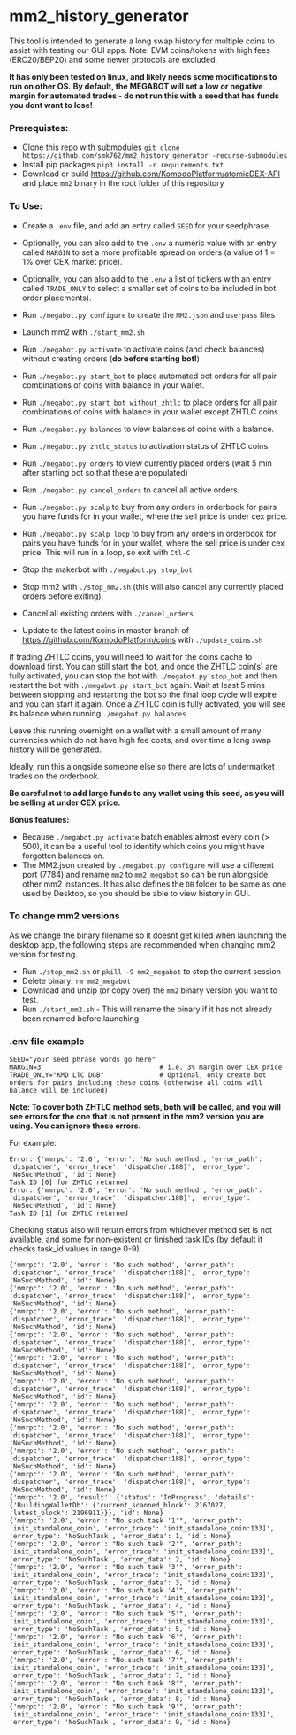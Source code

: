 # mm2_history_generator

This tool is intended to generate a long swap history for multiple coins to assist with testing our GUI apps.
Note: EVM coins/tokens with high fees (ERC20/BEP20) and some newer protocols are excluded.

**It has only been tested on linux, and likely needs some modifications to run on other OS.**
**By default, the MEGABOT will set a low or negative margin for automated trades - do not run this with a seed that has funds you dont want to lose!**

### Prerequistes:
- Clone this repo with submodules `git clone https://github.com/smk762/mm2_history_generator -recurse-submodules`
- Install pip packages `pip3 install -r requirements.txt`
- Download or build https://github.com/KomodoPlatform/atomicDEX-API and place `mm2` binary in the root folder of this repository


### To Use:
- Create a `.env` file, and add an entry called `SEED` for your seedphrase.
- Optionally, you can also add to the `.env` a numeric value with an entry called `MARGIN` to set a more profitable spread on orders (a value of 1 = 1% over CEX market price).
- Optionally, you can also add to the `.env` a list of tickers with an entry called `TRADE_ONLY` to select a smaller set of coins to be included in bot order placements).
- Run `./megabot.py configure` to create the `MM2.json` and `userpass` files
- Launch mm2 with `./start_mm2.sh`
- Run `./megabot.py activate` to activate coins (and check balances) without creating orders (**do before starting bot!**)
- Run `./megabot.py start_bot` to place automated bot orders for all pair combinations of coins with balance in your wallet.
- Run `./megabot.py start_bot_without_zhtlc` to place orders for all pair combinations of coins with balance in your wallet except ZHTLC coins.
- Run `./megabot.py balances` to view balances of coins with a balance.
- Run `./megabot.py zhtlc_status` to activation status of ZHTLC coins.
- Run `./megabot.py orders` to view currently placed orders (wait 5 min after starting bot so that these are populated)
- Run `./megabot.py cancel_orders` to cancel all active orders.
- Run `./megabot.py scalp` to buy from any orders in orderbook for pairs you have funds for in your wallet, where the sell price is under cex price.
- Run `./megabot.py scalp_loop` to buy from any orders in orderbook for pairs you have funds for in your wallet, where the sell price is under cex price. This will run in a loop, so exit with `Ctl-C`
- Stop the makerbot with `./megabot.py stop_bot`
- Stop mm2 with `./stop_mm2.sh` (this will also cancel any currently placed orders before exiting).
- Cancel all existing orders with `./cancel_orders`

- Update to the latest coins in master branch of https://github.com/KomodoPlatform/coins with `./update_coins.sh`

If trading ZHTLC coins, you will need to wait for the coins cache to download first. You can still start the bot, and once the ZHTLC coin(s) are fully activated, you can stop the bot with `./megabot.py stop_bot` and then restart the bot with `./megabot.py start_bot` again. Wait at least 5 mins between stopping and restarting the bot so the final loop cycle will expire and you can start it again. Once a ZHTLC coin is fully activated, you will see its balance when running `./megabot.py balances`

Leave this running overnight on a wallet with a small amount of many currencies which do not have high fee costs, and over time a long swap history will be generated.

Ideally, run this alongside someone else so there are lots of undermarket trades on the orderbook.

**Be careful not to add large funds to any wallet using this seed, as you will be selling at under CEX price.**

**Bonus features:**
- Because `./megabot.py activate` batch enables almost every coin (> 500), it can be a useful tool to identify which coins you might have forgotten balances on.
- The MM2.json created by `./megabot.py configure` will use a different port (7784) and rename `mm2` to `mm2_megabot` so can be run alongside other mm2 instances. It has also defines the `DB` folder to be same as one used by Desktop, so you should be able to view history in GUI.


### To change mm2 versions

As we change the binary filename so it doesnt get killed when launching the desktop app, the following steps are recommended when changing mm2 version for testing.
- Run `./stop_mm2.sh` or `pkill -9 mm2_megabot` to stop the current session
- Delete binary: `rm mm2_megabot` 
- Download and unzip (or copy over) the `mm2` binary version you want to test.
- Run `./start_mm2.sh` - This will rename the binary if it has not already been renamed before launching.


### .env file example
```
SEED="your seed phrase words go here"
MARGIN=3                              # i.e. 3% margin over CEX price
TRADE_ONLY="KMD LTC DGB"              # Optional, only create bot orders for pairs including these coins (otherwise all coins will balance will be included)
```


**Note: To cover both ZHTLC method sets, both will be called, and you will see errors for the one that is not present in the mm2 version you are using. You can ignore these errors.**

For example:

```
Error: {'mmrpc': '2.0', 'error': 'No such method', 'error_path': 'dispatcher', 'error_trace': 'dispatcher:188]', 'error_type': 'NoSuchMethod', 'id': None}
Task ID [0] for ZHTLC returned
Error: {'mmrpc': '2.0', 'error': 'No such method', 'error_path': 'dispatcher', 'error_trace': 'dispatcher:188]', 'error_type': 'NoSuchMethod', 'id': None}
Task ID [1] for ZHTLC returned
```

Checking status also will return errors from whichever method set is not available, and some for non-existent or finished task IDs (by default it checks task_id values in range 0-9). 

```
{'mmrpc': '2.0', 'error': 'No such method', 'error_path': 'dispatcher', 'error_trace': 'dispatcher:188]', 'error_type': 'NoSuchMethod', 'id': None}
{'mmrpc': '2.0', 'error': 'No such method', 'error_path': 'dispatcher', 'error_trace': 'dispatcher:188]', 'error_type': 'NoSuchMethod', 'id': None}
{'mmrpc': '2.0', 'error': 'No such method', 'error_path': 'dispatcher', 'error_trace': 'dispatcher:188]', 'error_type': 'NoSuchMethod', 'id': None}
{'mmrpc': '2.0', 'error': 'No such method', 'error_path': 'dispatcher', 'error_trace': 'dispatcher:188]', 'error_type': 'NoSuchMethod', 'id': None}
{'mmrpc': '2.0', 'error': 'No such method', 'error_path': 'dispatcher', 'error_trace': 'dispatcher:188]', 'error_type': 'NoSuchMethod', 'id': None}
{'mmrpc': '2.0', 'error': 'No such method', 'error_path': 'dispatcher', 'error_trace': 'dispatcher:188]', 'error_type': 'NoSuchMethod', 'id': None}
{'mmrpc': '2.0', 'error': 'No such method', 'error_path': 'dispatcher', 'error_trace': 'dispatcher:188]', 'error_type': 'NoSuchMethod', 'id': None}
{'mmrpc': '2.0', 'error': 'No such method', 'error_path': 'dispatcher', 'error_trace': 'dispatcher:188]', 'error_type': 'NoSuchMethod', 'id': None}
{'mmrpc': '2.0', 'error': 'No such method', 'error_path': 'dispatcher', 'error_trace': 'dispatcher:188]', 'error_type': 'NoSuchMethod', 'id': None}
{'mmrpc': '2.0', 'error': 'No such method', 'error_path': 'dispatcher', 'error_trace': 'dispatcher:188]', 'error_type': 'NoSuchMethod', 'id': None}
{'mmrpc': '2.0', 'result': {'status': 'InProgress', 'details': {'BuildingWalletDb': {'current_scanned_block': 2167027, 'latest_block': 2196911}}}, 'id': None}
{'mmrpc': '2.0', 'error': "No such task '1'", 'error_path': 'init_standalone_coin', 'error_trace': 'init_standalone_coin:133]', 'error_type': 'NoSuchTask', 'error_data': 1, 'id': None}
{'mmrpc': '2.0', 'error': "No such task '2'", 'error_path': 'init_standalone_coin', 'error_trace': 'init_standalone_coin:133]', 'error_type': 'NoSuchTask', 'error_data': 2, 'id': None}
{'mmrpc': '2.0', 'error': "No such task '3'", 'error_path': 'init_standalone_coin', 'error_trace': 'init_standalone_coin:133]', 'error_type': 'NoSuchTask', 'error_data': 3, 'id': None}
{'mmrpc': '2.0', 'error': "No such task '4'", 'error_path': 'init_standalone_coin', 'error_trace': 'init_standalone_coin:133]', 'error_type': 'NoSuchTask', 'error_data': 4, 'id': None}
{'mmrpc': '2.0', 'error': "No such task '5'", 'error_path': 'init_standalone_coin', 'error_trace': 'init_standalone_coin:133]', 'error_type': 'NoSuchTask', 'error_data': 5, 'id': None}
{'mmrpc': '2.0', 'error': "No such task '6'", 'error_path': 'init_standalone_coin', 'error_trace': 'init_standalone_coin:133]', 'error_type': 'NoSuchTask', 'error_data': 6, 'id': None}
{'mmrpc': '2.0', 'error': "No such task '7'", 'error_path': 'init_standalone_coin', 'error_trace': 'init_standalone_coin:133]', 'error_type': 'NoSuchTask', 'error_data': 7, 'id': None}
{'mmrpc': '2.0', 'error': "No such task '8'", 'error_path': 'init_standalone_coin', 'error_trace': 'init_standalone_coin:133]', 'error_type': 'NoSuchTask', 'error_data': 8, 'id': None}
{'mmrpc': '2.0', 'error': "No such task '9'", 'error_path': 'init_standalone_coin', 'error_trace': 'init_standalone_coin:133]', 'error_type': 'NoSuchTask', 'error_data': 9, 'id': None}
```